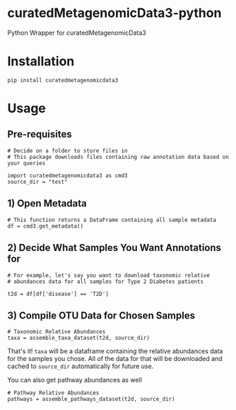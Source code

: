 # curatedMetagenomicData3-python

Python Wrapper for curatedMetagenomicData3

# Installation

    pip install curatedmetagenomicdata3

# Usage

## Pre-requisites

    # Decide on a folder to store files in
    # This package downloads files containing raw annotation data based on your queries

    import curatedmetagenomicdata3 as cmd3
    source_dir = "test"

## 1) Open Metadata

    # This function returns a DataFrame containing all sample metadata
    df = cmd3.get_metadata()

## 2) Decide What Samples You Want Annotations for

    # For example, let's say you want to download taxonomic relative 
    # abundances data for all samples for Type 2 Diabetes patients

    t2d = df[df['disease'] == 'T2D']

## 3) Compile OTU Data for Chosen Samples

    # Taxonomic Relative Abundances
    taxa = assemble_taxa_dataset(t2d, source_dir)

That's it! `taxa` will be a dataframe containing the relative abundances data for the samples you chose. All of the data for that will be downloaded and cached to `source_dir` automatically for future use.

You can also get pathway abundances as well

    # Pathway Relative Abundances
    pathways = assemble_pathways_dataset(t2d, source_dir)